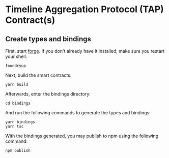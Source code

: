 # Timeline Aggregation Protocol (TAP) Contract(s)

## Create types and bindings

First, start [forge](https://book.getfoundry.sh/getting-started/installation). If you don't already have it installed, make sure you restart your shell.

``` shell
foundryup
```

Next, build the smart contracts.

```
yarn build
```

Afterwards, enter the bindings directory:

```
cd bindings
```

And run the following commands to generate the types and bindings:

```
yarn bindings
yarn tsc
```

With the bindings generated, you may publish to npm using the following command:

```
npm publish
```
